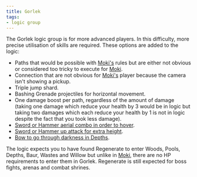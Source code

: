 ```yaml
---
title: Gorlek
tags:
- logic group
---
```


The Gorlek logic group is for more advanced players. In this difficulty, more precise utilisation of skills are
required. These options are added to the logic:

- Paths that would be possible with [Moki's](/logic-groups/moki) rules but are either not obvious or considered too tricky to execute for [Moki](/logic-groups/moki).
- Connection that are not obvious for [Moki's](/logic-groups/moki) player because the camera isn't showing a pickup.
- Triple jump shard.
- Bashing Grenade projectiles for horizontal movement.
- One damage boost per path, regardless of the amount of damage (taking one damage which reduce your health by 3 would
  be in logic but taking two damages which each reduce your health by 1 is not in logic despite the fact that you took
  less damage).
- [Sword or Hammer aerial combo in order to hover](/tutorials/weapon-movement).
- [Sword or Hammer up attack for extra height](/tutorials/weapon-movement).
- [Bow to go through darkness in Depths](/tutorials/light-sources).

The logic expects you to have found Regenerate to enter Woods, Pools, Depths, Baur, Wastes and Willow but unlike in
[Moki](/logic-groups/moki), there are no HP requirements to enter them in Gorlek.
Regenerate is still expected for boss fights, arenas and combat shrines.
